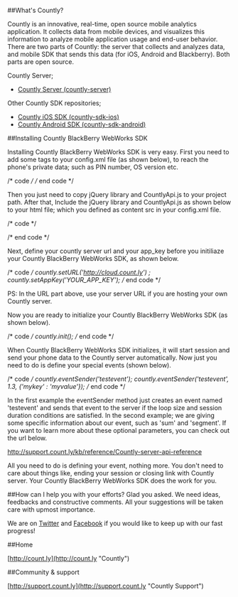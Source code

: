 ##What's Countly?

Countly is an innovative, real-time, open source mobile analytics application. 
It collects data from mobile devices, and visualizes this information to analyze 
mobile application usage and end-user behavior. There are two parts of Countly: 
the server that collects and analyzes data, and mobile SDK that sends this data 
(for iOS, Android and Blackberry). Both parts are open source.

Countly Server;

- [Countly Server (countly-server)](https://github.com/Countly/countly-server)

Other Countly SDK repositories;

- [Countly iOS SDK (countly-sdk-ios)](https://github.com/Countly/countly-sdk-ios)
- [Countly Android SDK (countly-sdk-android)](https://github.com/Countly/countly-sdk-android)

##Installing Countly BlackBerry WebWorks SDK

Installing Countly BlackBerry WebWorks SDK is very easy. First you need to 
add some tags to your config.xml file (as shown below), to reach the phone's 
private data; such as PIN number, OS version etc.

/* code */
<access uri="http://demo.count.ly" subdomains="true" />
<feature id="blackberry.identity" />
<feature id="blackberry.system" />
<feature id="blackberry.app" />
<feature id="blackberry.app.event" />
/* end code */

Then you just need to copy jQuery library and CountlyApi.js to your project path. 
After that, Include the jQuery library and CountlyApi.js as shown below to your html file; 
which you defined as content src in your config.xml file.

/* code */
<head>
    <script type="text/javascript" src="jquery.js"></script>
    <script type="text/javascript" src="CountlyApi.js"></script>
</head>
/* end code */

Next, define your countly server url and your app_key before you initiliaze your 
Countly BlackBerry WebWorks SDK, as shown below.

/* code */
countly.setURL('http://cloud.count.ly') ;
countly.setAppKey('YOUR_APP_KEY');
/* end code */

PS: In the URL part above, use your server URL if you are hosting your own Countly server.

Now you are ready to initialize your Countly BlackBerry WebWorks SDK (as shown below). 

/* code */
countly.init();
/* end code */

When Countly BlackBerry WebWorks SDK initializes, it will start session and send your phone 
data to the Countly server automatically. Now just you need to do is define your special events (shown below).

/* code */
countly.eventSender('testevent');
countly.eventSender('testevent', 1.3, {'mykey' : 'myvalue'});
/* end code */

In the first example the eventSender method just creates an event named 'testevent' and 
sends that event to the server if the loop size and session duration conditions are satisfied.
In the second example; we are giving some specific information about our event, such 
as 'sum' and 'segment'. If you want to learn more about these optional parameters, 
you can check out the url below.

http://support.count.ly/kb/reference/Countly-server-api-reference

All you need to do is defining your event, nothing more. You don't need to care about 
things like, ending your session or closing link with Countly server. 
Your Countly BlackBerry WebWorks SDK does the work for you.


##How can I help you with your efforts?
Glad you asked. We need ideas, feedbacks and constructive comments. All your suggestions will be taken care with upmost importance. 

We are on [Twitter](http://twitter.com/gocountly) and [Facebook](http://www.facebook.com/Countly) if you would like to keep up with our fast progress!

##Home

[http://count.ly](http://count.ly "Countly")

##Community & support

[http://support.count.ly](http://support.count.ly "Countly Support")
